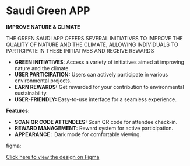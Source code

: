 # Saudi Green APP 

**IMPROVE NATURE & CLIMATE**

THE GREEN SAUDI APP OFFERS SEVERAL INITIATIVES TO IMPROVE THE QUALITY OF NATURE AND THE CLIMATE, ALLOWING INDIVIDUALS TO PARTICIPATE IN THESE INITIATIVES AND RECEIVE REWARDS

- **GREEN INITIATIVES:** Access a variety of initiatives aimed at improving nature and the climate.
- **USER PARTICIPATION:** Users can actively participate in various environmental projects.
- **EARN REWARDS:** Get rewarded for your contribution to environmental sustainability.
- **USER-FRIENDLY:** Easy-to-use interface for a seamless experience.

**Features:**
- **SCAN QR CODE ATTENDEES:** Scan QR code for attendee check-in.
- **REWARD MANAGEMENT:** Reward system for active participation.
- **APPEARANCE :** Dark mode for comfortable viewing.

figma:

[Click here to view the design on Figma](https://www.figma.com/file/rgfsvNQEEUjH8Pj7tYqjnN/Sketch-UI-(GSI)?type=design&node-id=0-1&mode=design&t=BJfwT5e2Hx2aKkt4-0)
